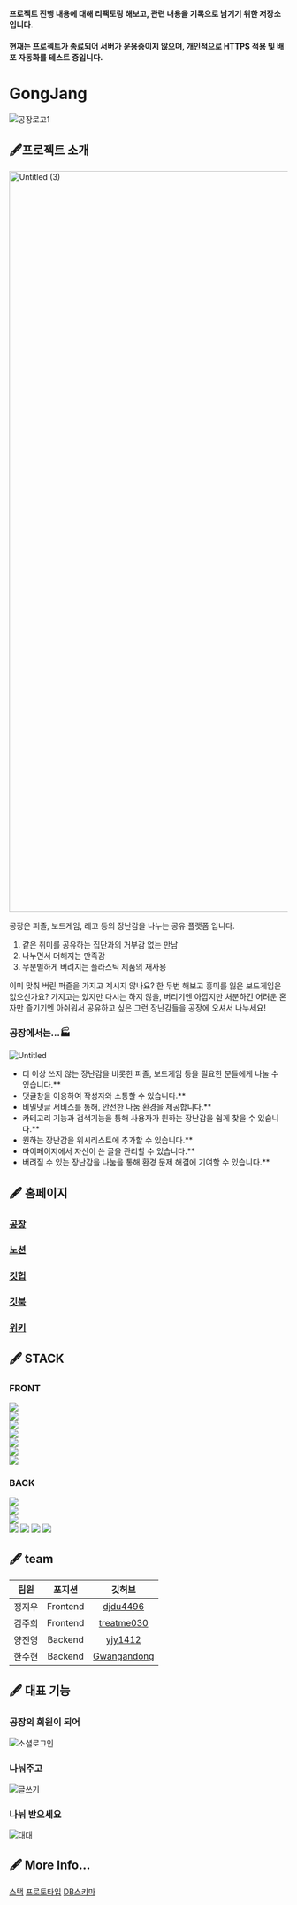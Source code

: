 #### 프로젝트 진행 내용에 대해 리팩토링 해보고, 관련 내용을 기록으로 남기기 위한 저장소입니다.
#### 현재는 프로젝트가 종료되어 서버가 운용중이지 않으며, 개인적으로 HTTPS 적용 및 배포 자동화를 테스트 중입니다.
# GongJang
![공장로고1](https://user-images.githubusercontent.com/85781627/146858357-cd183310-1ac0-49ad-988f-bb3358849b05.png)
## 🖋프로젝트 소개
<img width="1339" alt="Untitled (3)" src="https://user-images.githubusercontent.com/85781627/146858362-21a29ba5-5ff9-4a08-976a-73588db9e1df.png">

공장은 퍼즐, 보드게임, 레고 등의 장난감을 나누는 공유 플랫폼 입니다.
  1. 같은 취미를 공유하는 집단과의 거부감 없는 만남
  2. 나누면서 더해지는 만족감
  3. 무분별하게 버려지는 플라스틱 제품의 재사용


이미 맞춰 버린 퍼즐을 가지고 계시지 않나요? 한 두번 해보고 흥미를 잃은 보드게임은 없으신가요?
가지고는 있지만 다시는 하지 않을, 버리기엔 아깝지만 처분하긴 어려운 
혼자만 즐기기엔 아쉬워서 공유하고 싶은 그런 장난감들을 공장에 오셔서 나누세요!


### **공장에서는...🏭**

![Untitled](https://user-images.githubusercontent.com/85781627/146858371-09b3a3b7-ea8d-4e78-8954-c6f0af3cb896.gif)

- 더 이상 쓰지 않는 장난감을 비롯한 퍼즐, 보드게임 등을 필요한 분들에게 나눌 수 있습니다.**
- 댓글창을 이용하여 작성자와 소통할 수 있습니다.**
- 비밀댓글 서비스를 통해, 안전한 나눔 환경을 제공합니다.**
- 카테고리 기능과 검색기능을 통해 사용자가 원하는 장난감을 쉽게 찾을 수 있습니다.**
- 원하는 장난감을 위시리스트에 추가할 수 있습니다.**
- 마이페이지에서 자신이 쓴 글을 관리할 수 있습니다.**
- 버려질 수 있는 장난감을 나눔을 통해 환경 문제 해결에 기여할 수 있습니다.**


## 🖋 홈페이지
### [공장](https://gongjang.tk)
### [노션](https://www.notion.so/14-coDelicious-GongJang-25f13ae583814874a465c577fe66403c)
### [깃헙](https://github.com/codestates/GongJang.git)
### [깃북](https://gongjang.gitbook.io/copy-of-gong.jang/)
### [위키](https://github.com/codestates/GongJang/wiki)

## 🖋 STACK
### FRONT
![](https://img.shields.io/badge/FRONT-REACT-9cf?style=for-the-badge&logo=react)  
![](https://img.shields.io/badge/FRONT-REACT_HOOKS-9cf?style=for-the-badge&logo=react)   
![](https://img.shields.io/badge/FRONT-REACT_ROUTER-CA4245?style=for-the-badge&logo=react-router)   
![](https://img.shields.io/badge/FRONT-REDUX-764ABC?style=for-the-badge&logo=redux)  
![](https://img.shields.io/badge/FRONT-axios-blueviolet?style=for-the-badge&logo=appveyor)  
![](https://img.shields.io/badge/FRONT-scss-CC6699?style=for-the-badge&logo=sass)   
![](https://img.shields.io/badge/FRONT-styled_components-DB7093?style=for-the-badge&logo=styled-components)
### BACK
![](https://img.shields.io/badge/BACK-node.js-339933?style=for-the-badge&logo=node-dot-js)   
![](https://img.shields.io/badge/BACK-Express_js-FFDA44?style=for-the-badge&logo=express)   
![](https://img.shields.io/badge/BACK-Sequelize-258FFA?style=for-the-badge&logo=appveyor)   
![](https://img.shields.io/badge/BACK-MySQL-4479A1?style=for-the-badge&logo=mysql) 
![](https://img.shields.io/badge/BACK-JWT-000000?style=for-the-badge&logo=json-web-tokens)
![](https://img.shields.io/badge/FRONT-axios-blueviolet?style=for-the-badge&logo=appveyor)
![](https://img.shields.io/badge/back-OAuth-%23002A7A?style=for-the-badge)

## 🖋 team
| 팀원 | 포지션 | 깃허브 |
|:---:|:---:|:---:|
| 정지우 | Frontend | [djdu4496](https://github.com/djdu4496)<br> |
| 김주희 | Frontend | [treatme030](https://github.com/treatme030)<br> |
| 양진영 | Backend | [yjy1412](https://github.com/yjy1412)<br> |
| 한수현 | Backend | [Gwangandong](https://github.com/Gwangandong)<br> |


## 🖋 대표 기능
### 공장의 회원이 되어
![소셜로그인](https://user-images.githubusercontent.com/85781627/146857114-297a5574-235e-4013-ae66-18c4b4224488.gif)

### 나눠주고
![글쓰기](https://user-images.githubusercontent.com/85781627/146857089-70c02db4-6bb0-431b-a80a-138172ca9944.gif)

### 나눠 받으세요
![대대](https://user-images.githubusercontent.com/85781627/146857099-231e44fb-3024-4099-b9ef-5458d4d29d13.gif)


## 🖋 More Info... 
[스택](https://app.cloudcraft.co/view/7a22598c-995e-462c-84bc-249ea81b3c2d?key=e521bfc7-4dee-43af-bf27-8139a26c5a45)
[프로토타입](https://www.figma.com/file/19yEZdt8dmMtfWdtcjLSZv/GongJang?node-id=0%3A1)
[DB스키마](https://dbdiagram.io/d/61287e366dc2bb6073bddabf)
